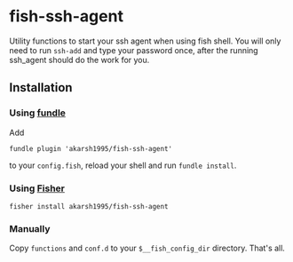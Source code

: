 # fish-ssh-agent

Utility functions to start your ssh agent when using fish shell.
You will only need to run `ssh-add` and type your password once,
after the running ssh_agent should do the work for you.

## Installation

### Using [fundle](https://github.com/danhper/fundle)

Add

```
fundle plugin 'akarsh1995/fish-ssh-agent'
```

to your `config.fish`, reload your shell and run `fundle install`.

### Using [Fisher](https://github.com/jorgebucaran/fisher)

```
fisher install akarsh1995/fish-ssh-agent
```

### Manually

Copy `functions` and `conf.d` to your `$__fish_config_dir` directory. That's all.

